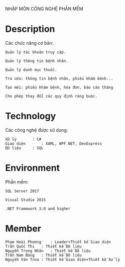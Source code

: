 NHẬP MÔN CÔNG NGHỆ PHẦN MỀM

# Description

Các chức năng cơ bản:

	Quản lý tài khoản truy cập.

	Quản lý thông tin bệnh nhân.

	Quản lý danh mục thuốc.

	Tra cứu: thông tin bệnh nhân, phiếu khám bênh...
	
	Tạo mới: phiếu khám bệnh, hóa đơn, báo cáo tháng

	Cho phép thay đổi các quy định ràng buộc.

# Technology

Các công nghệ được sử dụng:

	Xữ lý 		: C#
	Giao diện		: XAML, WPF.NET, DexExpress
	Dữ liệu		: SQL

# Environment

Phần mềm:

	SQL Server 2017

	Visual Studio 2015

	.NET Framework 3.0 and higher

# Member

	Phạm Hoài Phương	: Leader+Thiết kế Giao diện
	Trần Quốc Thi	: Thiết kế Dữ liệu
	Nguyễn Trọng Nhân	: Thiết kế Dữ liệu
	Trần Nam Bàng	: Thiết kế Dữ liệu
	Nguyễn Văn Trưa	: Thiết kế Giao diện+Thiết kế Xử lý

